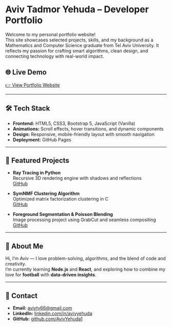 # Aviv Tadmor Yehuda – Developer Portfolio

Welcome to my personal portfolio website!  
This site showcases selected projects, skills, and my background as a Mathematics and Computer Science graduate from Tel Aviv University. It reflects my passion for crafting smart algorithms, clean design, and connecting technology with real-world impact.

## 🌐 Live Demo
[👉 View Portfolio Website](https://your-portfolio-link.com)

---

## 🛠️ Tech Stack

- **Frontend:** HTML5, CSS3, Bootstrap 5, JavaScript (Vanilla)
- **Animations:** Scroll effects, hover transitions, and dynamic components
- **Design:** Responsive, mobile-friendly layout with smooth navigation
- **Deployment:** GitHub Pages

---

## 📁 Featured Projects

- **Ray Tracing in Python**  
  Recursive 3D rendering engine with shadows and reflections  
  [GitHub](https://github.com/AvivYehuda1/Ray-Tracing)

- **SymNMF Clustering Algorithm**  
  Optimized matrix factorization clustering in C  
  [GitHub](https://github.com/AvivYehuda1/SymNMF-clustering-algorithm-Software-Project)

- **Foreground Segmentation & Poisson Blending**  
  Image processing project using GrabCut and seamless compositing  
 [GitHub](https://github.com/AvivYehuda1/GrabCut-and-Poisson-blending)

---

## 📌 About Me

Hi, I’m Aviv — I love problem-solving, algorithms, and the blend of code and creativity.  
I’m currently learning **Node.js** and **React**, and exploring how to combine my love for **football** with **data-driven insights**.

---

## 📩 Contact

- **Email:** avivty66@gmail.com  
- **LinkedIn:** [linkedin.com/in/avivyehuda](https://www.linkedin.com/in/avivyehuda/) 
- **GitHub:** [github.com/AvivYehuda1](https://github.com/AvivYehuda1)

